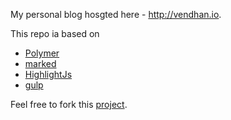 My personal blog hosgted here - http://vendhan.io.

This repo ia based on
  - [Polymer](https://www.polymer-project.org)
  - [marked](https://npmjs.org/package/marked)
  - [HighlightJs](https://highlightjs.org/)
  - [gulp](http://gulpjs.com)

Feel free to fork this [project](https://github.com/ezhilvendhan/vendhan_io).
